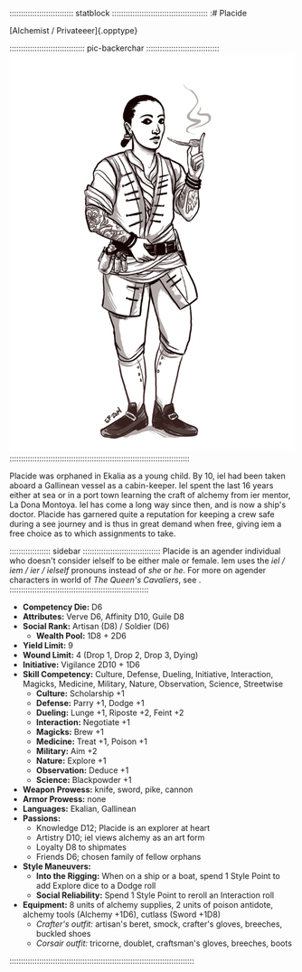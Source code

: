 :::::::::::::::::::::::::::: statblock ::::::::::::::::::::::::::::::::::::::::::
:# Placide

[Alchemist / Privateeer]{.opptype}

::::::::::::::::::::::::::::::::: pic-backerchar ::::::::::::::::::::::::::::::::
![Placide, by Eleanor Ferron](assets/Characters/Placide.jpg "Placide, by Eleanor Ferron")
:::::::::::::::::::::::::::::::::::::::::::::::::::::::::::::::::::::::::::::::

Placide was orphaned in Ekalia as a young child. By 10, iel had been taken aboard a
Gallinean vessel as a cabin-keeper. Iel spent the last 16 years either at sea or 
in a port town learning the craft of alchemy from ier mentor, La Dona Montoya. Iel
has come a long way since then, and is now a ship's doctor. Placide has garnered
quite a reputation for keeping a crew safe during a see journey and is thus in
great demand when free, giving iem a free choice as to which assignments to take.

:::::::::::::::::: sidebar ::::::::::::::::::::::::::::::::::
Placide is an agender individual who doesn't consider ielself to be either
male or female. Iem uses the *iel / iem / ier / ielself* pronouns instead of
*she* or *he*. For more on agender characters in world of *The Queen's Cavaliers*, 
see <a href="#gender" class="xref-inchapter-under"></a>.
:::::::::::::::::::::::::::::::::::::::::::::::::::::::::::::

- **Competency Die:** D6
- **Attributes:** Verve D6, Affinity D10, Guile D8
- **Social Rank:** Artisan (D8) / Soldier (D6)
  - **Wealth Pool:** 1D8 + 2D6
- **Yield Limit:** 9
- **Wound Limit:** 4 (Drop 1, Drop 2, Drop 3, Dying)
- **Initiative:** Vigilance 2D10 + 1D6
- **Skill Competency:** Culture, Defense, Dueling, Initiative, Interaction, Magicks, Medicine, Military, Nature, Observation, Science, Streetwise
    - **Culture:** Scholarship +1
    - **Defense:** Parry +1, Dodge +1
    - **Dueling:** Lunge +1, Riposte +2, Feint +2
    - **Interaction:** Negotiate +1
    - **Magicks:** Brew +1
    - **Medicine:** Treat +1, Poison +1
    - **Military:** Aim +2
    - **Nature:** Explore +1
    - **Observation:** Deduce +1
    - **Science:** Blackpowder +1
- **Weapon Prowess:** knife, sword, pike, cannon
- **Armor Prowess:** none
- **Languages:** Ekalian, Gallinean
- **Passions:** 
    - Knowledge D12; Placide is an explorer at heart
    - Artistry D10; iel views alchemy as an art form
    - Loyalty D8 to shipmates
    - Friends D6; chosen family of fellow orphans
- **Style Maneuvers:** 
  - **Into the Rigging:** When on a ship or a boat, spend 1 Style Point to add Explore dice to a Dodge roll
  - **Social Reliability:** Spend 1 Style Point to reroll an Interaction roll
- **Equipment:** 8 units of alchemy supplies, 2 units of poison antidote, 
  alchemy tools (Alchemy +1D6), cutlass (Sword +1D8)
    - *Crafter's outfit:* artisan's beret, smock, crafter's gloves, breeches, buckled shoes
    - *Corsair outfit:* tricorne, doublet, craftsman's gloves, breeches, boots

:::::::::::::::::::::::::::::::::::::::::::::::::::::::::::::::::::::::::::::::::

